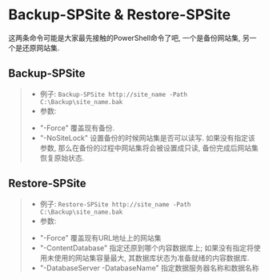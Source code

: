 # Backup-SPSite &amp; Restore-SPSite
这两条命令可能是大家最先接触的PowerShell命令了吧, 一个是备份网站集, 另一个是还原网站集.

## Backup-SPSite
> - 例子: `Backup-SPSite http://site_name -Path C:\Backup\site_name.bak`
> - 参数:
>  + "-Force" 覆盖现有备份.
>  + "-NoSiteLock" 设置备份的时候网站集是否可以读写. 如果没有指定该参数, 那么在备份的过程中网站集将会被设置成只读, 备份完成后网站集恢复原始状态.

## Restore-SPSite
> - 例子: `Restore-SPSite http://site_name -Path C:\Backup\site_name.bak`
> - 参数:
>  + "-Force" 覆盖现有URL地址上的网站集
>  + "-ContentDatabase" 指定还原到哪个内容数据库上; 如果没有指定将使用未使用的网站集容量最大, 其数据库状态为准备就绪的内容数据库.
>  + "-DatabaseServer -DatabaseName" 指定数据服务器名称和数据名称